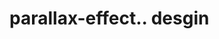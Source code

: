 # parallax-effect.. desgin                                                                           

